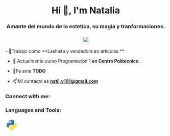 <h1 align="center">Hi 👋, I'm Natalia</h1>
<h3 align="center">Amante del mundo de la estetica, su magia y tranformaciones.</h3>
<div class="imagen" align="center">

<h3 align="center"> <img width="250" src="https://media4.giphy.com/media/v1.Y2lkPTc5MGI3NjExeW4xZ3BzNTcyaGY3c25jem5vMmtsNW1nNnRyYWFhN2JrbzJtZmJvZCZlcD12MV9pbnRlcm5hbF9naWZfYnlfaWQmY3Q9Zw/ITacRy2zH4vMQ/giphy.gif">
</div>  
  - 🔭Trabajo como **Lashista y vendedora en articulos.**

- 🌱 Actualmente curso Programacion 1 **en Centro Politecnico.**

- 👯Fe ante **TODO**

- 📫Mi contacto es **natii.v101@gmail.com**

<h3 align="left">Connect with me:</h3>
<p align="left">
</p>

<h3 align="left">Languages and Tools:</h3>
<p align="left"> <a href="https://www.python.org" target="_blank" rel="noreferrer"> <img src="https://raw.githubusercontent.com/devicons/devicon/master/icons/python/python-original.svg" alt="python" width="40" height="40"/> </a> </p>
